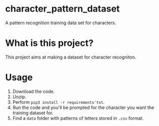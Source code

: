 # character_pattern_dataset
A pattern recognition training data set for characters.

# What is this project?
  This project aims at making a dataset for character recogniton.

# Usage

1. Download the code. 
2. Unzip.
3. Perform `pip3 install -r requirements'txt`.
4. Run the code and you'll be prompted for the character you want the training dataset for.
5. Find a `data` folder with patterns of letters stored in `.csv` format. 
